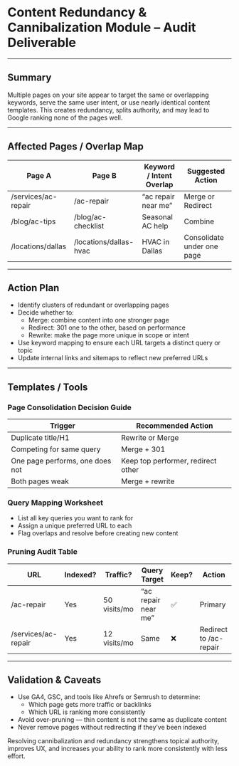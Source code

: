 
# Content Redundancy & Cannibalization Module – Audit Deliverable

---

## Summary

Multiple pages on your site appear to target the same or overlapping keywords, serve the same user intent, or use nearly identical content templates. This creates redundancy, splits authority, and may lead to Google ranking none of the pages well.

---

## Affected Pages / Overlap Map

| Page A | Page B | Keyword / Intent Overlap | Suggested Action |
| --- | --- | ---------------------------- | ---------------- |
| /services/ac-repair | /ac-repair | “ac repair near me” | Merge or Redirect |
| /blog/ac-tips | /blog/ac-checklist | Seasonal AC help | Combine |
| /locations/dallas | /locations/dallas-hvac | HVAC in Dallas | Consolidate under one page |

---

## Action Plan

- Identify clusters of redundant or overlapping pages
- Decide whether to:
  - Merge: combine content into one stronger page
  - Redirect: 301 one to the other, based on performance
  - Rewrite: make the page more unique in scope or intent
- Use keyword mapping to ensure each URL targets a distinct query or topic
- Update internal links and sitemaps to reflect new preferred URLs

---

## Templates / Tools

### Page Consolidation Decision Guide

| Trigger | Recommended Action |
| --- | --------------------- |
| Duplicate title/H1 | Rewrite or Merge |
| Competing for same query | Merge + 301 |
| One page performs, one does not | Keep top performer, redirect other |
| Both pages weak | Merge + rewrite |

### Query Mapping Worksheet

- List all key queries you want to rank for
- Assign a unique preferred URL to each
- Flag overlaps and resolve before creating new content

### Pruning Audit Table

| URL | Indexed? | Traffic? | Query Target | Keep? | Action |
| --- | -------- | -------- | -------------| ------| ------ |
| /ac-repair | Yes | 50 visits/mo | “ac repair near me” | ✅ | Primary |
| /services/ac-repair | Yes | 12 visits/mo | Same | ❌ | Redirect to /ac-repair |

---

## Validation & Caveats

- Use GA4, GSC, and tools like Ahrefs or Semrush to determine:
  - Which page gets more traffic or backlinks
  - Which URL is ranking more consistently
- Avoid over-pruning — thin content is not the same as duplicate content
- Never remove pages without redirecting if they’ve been indexed

Resolving cannibalization and redundancy strengthens topical authority, improves UX, and increases your ability to rank more consistently with less effort.
